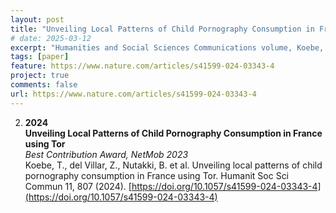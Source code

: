 ```yaml
---
layout: post 
title: "Unveiling Local Patterns of Child Pornography Consumption in France using Tor"
# date: 2025-03-12
excerpt: "Humanities and Social Sciences Communications volume, Koebe, T., del Villar, Z., Nutakki, B., Sagimbayeva, N., Weber, I., 2023"
tags: [paper]
feature: https://www.nature.com/articles/s41599-024-03343-4
project: true
comments: false
url: https://www.nature.com/articles/s41599-024-03343-4
---
```



2. **2024**  
   **Unveiling Local Patterns of Child Pornography Consumption in France using Tor**  
   *Best Contribution Award, NetMob 2023*  
   Koebe, T., del Villar, Z., Nutakki, B. et al. Unveiling local patterns of child pornography consumption in France using Tor. Humanit Soc Sci Commun 11, 807 (2024). [https://doi.org/10.1057/s41599-024-03343-4](https://doi.org/10.1057/s41599-024-03343-4)
